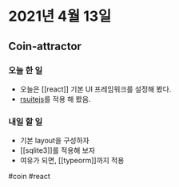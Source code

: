# 2021년 4월 13일

## Coin-attractor
### 오늘 한 일
- 오늘은 [[react]] 기본 UI 프레임워크를 설정해 봤다.
- [rsuitejs](https://rsuitejs.com/components/form/)를 적용 해 봤음.

### 내일 할 일
- 기본 layout을 구성하자
- [[sqlite3]]를 적용해 보자
- 여유가 되면, [[typeorm]]까지 적용

#coin #react